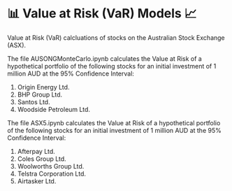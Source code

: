 # 📊 Value at Risk (VaR) Models 📈

Value at Risk (VaR) calcluations of stocks on the Australian Stock Exchange (ASX).

The file AUSONGMonteCarlo.ipynb calculates the Value at Risk of a hypothetical portfolio of the following stocks for an initial investment of 1 million AUD at the 95% Confidence Interval:

1. Origin Energy Ltd.
2. BHP Group Ltd.
3. Santos Ltd.
4. Woodside Petroleum Ltd.


The file ASX5.ipynb calculates the Value at Risk of a hypothetical portfolio of the following stocks for an initial investment of 1 million AUD at the 95% Confidence Interval:

1. Afterpay Ltd.
2. Coles Group Ltd.
3. Woolworths Group Ltd.
4. Telstra Corporation Ltd.
5. Airtasker Ltd.

